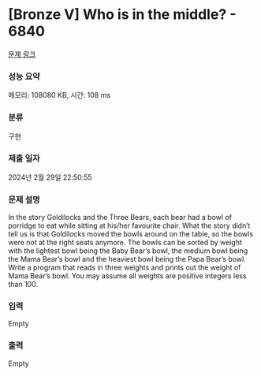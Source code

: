 # [Bronze V] Who is in the middle? - 6840 

[문제 링크](https://www.acmicpc.net/problem/6840) 

### 성능 요약

메모리: 108080 KB, 시간: 108 ms

### 분류

구현

### 제출 일자

2024년 2월 29일 22:50:55

### 문제 설명

<p>In the story Goldilocks and the Three Bears, each bear had a bowl of porridge to eat while sitting at his/her favourite chair. What the story didn’t tell us is that Goldilocks moved the bowls around on the table, so the bowls were not at the right seats anymore. The bowls can be sorted by weight with the lightest bowl being the Baby Bear’s bowl, the medium bowl being the Mama Bear’s bowl and the heaviest bowl being the Papa Bear’s bowl. Write a program that reads in three weights and prints out the weight of Mama Bear’s bowl. You may assume all weights are positive integers less than 100.</p>

### 입력 

 Empty

### 출력 

 Empty

